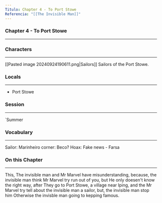 ```yaml
---
Titulo: Chapter 4 - To Port Stowe
Referencia: "[[The Invisible Man]]"
---
```

### Chapter 4 - To Port Stowe
---
### Characters
---
[[Pasted image 20240924190611.png|Sailors]]
Sailors of the Port Stowe.
### Locals
---
- Port Stowe
### Session
---
`Summer
### Vocabulary
---
Sailor: Marinheiro
corner: Beco?
Hoax: Fake news - Farsa
### On this Chapter
---
This, The invisible man and Mr Marvel have misunderstanding, because, the invisible man think Mr Marvel try run out of you, but He only doesen't know the right way, after They go to Port Stowe, a village near Iping, and the Mr Marvel try tell about the invisible man a sailor, but, the invisible man stop him Otherwise the invisble man going to kepping famous. 
